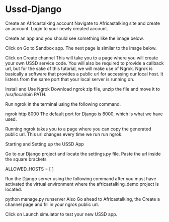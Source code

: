 # Ussd-Django

Create an Africastalking account
Navigate to Africastalking site and create an account. Login to your newly created account.

Create an app and you should see something like the image below.



Click on Go to Sandbox app. The next page is similar to the image below.


Click on Create channel This will take you to a page where you will create your own USSD service code. You will also be required to provide a callback url, but for the sake of this tutorial, we will make use of Ngrok. Ngrok is basically a software that provides a public url for accessing our local host. It listens from the same port that your local server is running on.


Install and Use Ngrok
Download ngrok zip file, unzip the file and move it to /usr/local/bin PATH.


Run ngrok in the terminal using the following command.


ngrok http 8000
The default port for Django is 8000, which is what we have used.

Running ngrok takes you to a page where you can copy the generated public url. This url changes every time we run run ngrok.

Starting and Setting up the USSD App

Go to our Django project and locate the settings.py file. Paste the url inside the square brackets

ALLOWED_HOSTS = [ ]

Run the Django server using the following command after you must have activated the virtual environment where the africastalking_demo project is located.

python manage.py runserver
Also Go ahead to Africastalking, the Create a channel page and fill in your ngrok public url.

Click on Launch simulator to test your new USSD app.